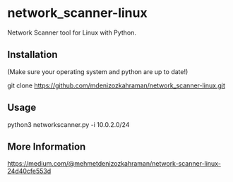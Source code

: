 # network_scanner-linux
 Network Scanner tool for Linux with Python.

## Installation
(Make sure your operating system and python are up to date!)

git clone https://github.com/mdenizozkahraman/network_scanner-linux.git

## Usage
python3 networkscanner.py -i 10.0.2.0/24 

## More Information
https://medium.com/@mehmetdenizozkahraman/network-scanner-linux-24d40cfe553d


